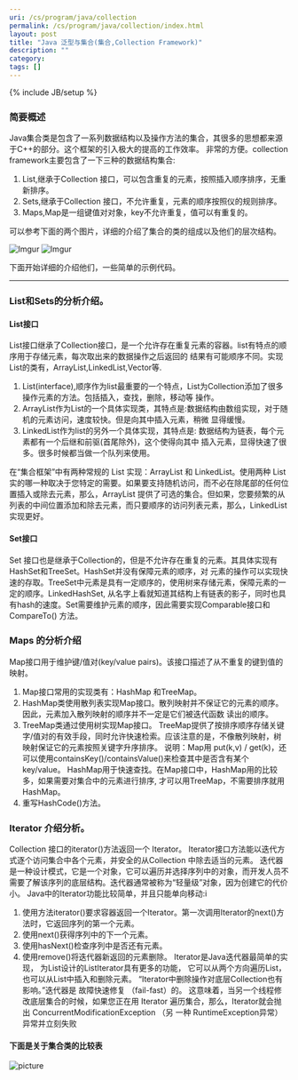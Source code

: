 ```yaml
---
uri: /cs/program/java/collection
permalink: /cs/program/java/collection/index.html
layout: post
title: "Java 泛型与集合(集合,Collection Framework)"
description: ""
category:
tags: []
---
```

{% include JB/setup %}

### 简要概述

Java集合类是包含了一系列数据结构以及操作方法的集合，其很多的思想都来源于C++的部分。这个框架的引入极大的提高的工作效率。
非常的方便。collection framework主要包含了一下三种的数据结构集合:

1. List,继承于Collection 接口，可以包含重复的元素，按照插入顺序排序，无重新排序。
2. Sets,继承于Collection 接口，不允许重复，元素的顺序按照仪的规则排序。
3. Maps,Map是一组键值对对象，key不允许重复，值可以有重复的。

可以参考下面的两个图片，详细的介绍了集合的类的组成以及他们的层次结构。

![Imgur](http://i.imgur.com/93VBY1v.png)
![Imgur](http://i.imgur.com/oxtFMPd.png)

下面开始详细的介绍他们，一些简单的示例代码。

-----

### List和Sets的分析介绍。

#### List接口

List接口继承了Collection接口，是一个允许存在重复元素的容器。list有特点的顺序用于存储元素，每次取出来的数据操作之后返回的
结果有可能顺序不同。实现List的类有，ArrayList,LinkedList,Vector等.

1. List(interface),顺序作为list最重要的一个特点，List为Collection添加了很多操作元素的方法。包括插入，查找，删除，移动等
操作。
2. ArrayList作为List的一个具体实现类，其特点是:数据结构由数组实现，对于随机的元素访问，速度较快。但是向其中插入元素，稍微
显得缓慢。
3. LinkedList作为list的另外一个具体实现，其特点是: 数据结构为链表，每个元素都有一个后继和前驱(首尾除外)，这个使得向其中
插入元素，显得快速了很多。很多时候都当做一个队列来使用。


在“集合框架”中有两种常规的 List 实现：ArrayList 和 LinkedList。使用两种 List 实的哪一种取决于您特定的需要。如果要支持随机访问，而不必在除尾部的任何位置插入或除去元素，那么，ArrayList 提供了可选的集合。但如果，您要频繁的从列表的中间位置添加和除去元素，而只要顺序的访问列表元素，那么，LinkedList 实现更好。

#### Set接口

Set 接口也是继承于Collection的，但是不允许存在重复的元素。其具体实现有HashSet和TreeSet。HashSet并没有保障元素的顺序，对
元素的操作可以实现快速的存取。TreeSet中元素是具有一定顺序的，使用树来存储元素，保障元素的一定的顺序。LinkedHashSet,
从名字上看就知道其结构上有链表的影子，同时也具有hash的速度。Set需要维护元素的顺序，因此需要实现Comparable接口和CompareTo()
方法。

### Maps 的分析介绍

Map接口用于维护键/值对(key/value pairs)。该接口描述了从不重复的键到值的映射。

1. Map接口常用的实现类有：HashMap 和TreeMap。
2. HashMap类使用散列表实现Map接口。散列映射并不保证它的元素的顺序。因此，元素加入散列映射的顺序并不一定是它们被迭代函数
读出的顺序。
3. TreeMap类通过使用树实现Map接口。
TreeMap提供了按排序顺序存储关键字/值对的有效手段，同时允许快速检索。应该注意的是，不像散列映射，树映射保证它的元素按照关键字升序排序。
说明：Map用 put(k,v) / get(k)，还可以使用containsKey()/containsValue()来检查其中是否含有某个key/value。
HashMap用于快速查找。在Map接口中，HashMap用的比较多，如果需要对集合中的元素进行排序,
才可以用TreeMap，不需要排序就用HashMap。
4. 重写HashCode()方法。

### Iterator 介绍分析。

Collection 接口的iterator()方法返回一个 Iterator。
Iterator接口方法能以迭代方式逐个访问集合中各个元素，并安全的从Collection 中除去适当的元素。
迭代器是一种设计模式，它是一个对象，它可以遍历并选择序列中的对象，而开发人员不需要了解该序列的底层结构。迭代器通常被称为“轻量级”对象，因为创建它的代价小。
Java中的Iterator功能比较简单，并且只能单向移动:i

1. 使用方法iterator()要求容器返回一个Iterator。第一次调用Iterator的next()方法时，它返回序列的第一个元素。
2. 使用next()获得序列中的下一个元素。
3. 使用hasNext()检查序列中是否还有元素。
4. 使用remove()将迭代器新返回的元素删除。 Iterator是Java迭代器最简单的实现，
为List设计的ListIterator具有更多的功能， 它可以从两个方向遍历List，也可以从List中插入和删除元素。
“Iterator中删除操作对底层Collection也有影响。”迭代器是 故障快速修复 （fail-fast）的。
这意味着，当另一个线程修改底层集合的时候，如果您正在用 Iterator 遍历集合，那么，Iterator就会抛出 ConcurrentModificationException （另 一种 RuntimeException异常）异常并立刻失败

#### 下面是关于集合类的比较表

![picture](http://i.imgur.com/5AsWh7u.png)


